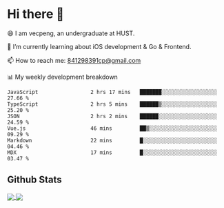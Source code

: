 
# Hi there 👋
😄 I am vecpeng, an undergraduate at HUST.

🌱 I’m currently learning about iOS development & Go & Frontend.

📫 How to reach me: 841298391cp@gmail.com

📊 My weekly development breakdown
<!--START_SECTION:waka-->

```text
JavaScript                 2 hrs 17 mins   ███████░░░░░░░░░░░░░░░░░░   27.66 %
TypeScript                 2 hrs 5 mins    ██████▒░░░░░░░░░░░░░░░░░░   25.20 %
JSON                       2 hrs 2 mins    ██████░░░░░░░░░░░░░░░░░░░   24.59 %
Vue.js                     46 mins         ██▒░░░░░░░░░░░░░░░░░░░░░░   09.29 %
Markdown                   22 mins         █░░░░░░░░░░░░░░░░░░░░░░░░   04.46 %
MDX                        17 mins         █░░░░░░░░░░░░░░░░░░░░░░░░   03.47 %
```

<!--END_SECTION:waka-->

## Github Stats
<a href="https://github.com/anuraghazra/github-readme-stats">
  <img align="center" src="https://github-readme-stats.vercel.app/api?username=vecpeng&count_private=true&hide=stars" />
</a>
<a href="https://github.com/anuraghazra/convoychat">
  <img align="center" src="https://github-readme-stats.vercel.app/api/top-langs/?username=vecpeng&layout=compact" />
</a>
